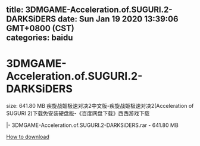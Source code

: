 
title: 3DMGAME-Acceleration.of.SUGURI.2-DARKSiDERS
date: Sun Jan 19 2020 13:39:06 GMT+0800 (CST)    
categories: baidu
---

# 3DMGAME-Acceleration.of.SUGURI.2-DARKSiDERS
size: 641.80 MB
 疾旋战姬极速对决2中文版-疾旋战姬极速对决2(Acceleration of SUGURI 2)下载免安装硬盘版-《百度网盘下载》西西游戏下载
 
|- 3DMGAME-Acceleration.of.SUGURI.2-DARKSiDERS.rar - 641.80 MB

[How to download](https://bpcam.bemobtrk.com/go/2ceec3aa-1ca2-46d6-b9ff-aaa5c184517c?jno=487)